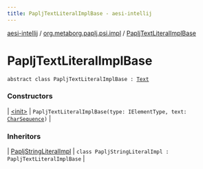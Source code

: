 ```yaml
---
title: PapljTextLiteralImplBase - aesi-intellij
---
```


[aesi-intellij](../../index.html) / [org.metaborg.paplj.psi.impl](../index.html) / [PapljTextLiteralImplBase](.)

# PapljTextLiteralImplBase

`abstract class PapljTextLiteralImplBase : `[`Text`](../../org.metaborg.paplj.psi/-paplj-literal/-text/index.html)

### Constructors

| [&lt;init&gt;](-init-.html) | `PapljTextLiteralImplBase(type: IElementType, text: `[`CharSequence`](https://kotlinlang.org/api/latest/jvm/stdlib/kotlin/-char-sequence/index.html)`)` |

### Inheritors

| [PapljStringLiteralImpl](../-paplj-string-literal-impl/index.html) | `class PapljStringLiteralImpl : PapljTextLiteralImplBase` |

